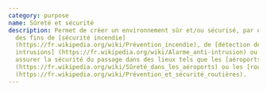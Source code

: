 ```yaml
---
category: purpose
name: Sûreté et sécurité
description: Permet de créer un environnement sûr et/ou sécurisé, par exemple à
  des fins de [sécurité incendie]
  (https://fr.wikipedia.org/wiki/Prévention_incendie), de [détection des
  intrusions] (https://fr.wikipedia.org/wiki/Alarme_anti-intrusion) ou pour
  assurer la sécurité du passage dans des lieux tels que les [aéroports]
  (https://fr.wikipedia.org/wiki/Sûreté_dans_les_aéroports) ou les [routes]
  (https://fr.wikipedia.org/wiki/Prévention_et_sécurité_routières).
---
```

